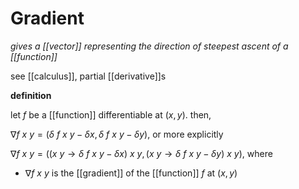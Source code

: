 # Gradient

_gives a [[vector]] representing the direction of steepest ascent of a [[function]]_

see [[calculus]], partial [[derivative]]s

**definition**

let $f$ be a [[function]] differentiable at $(x, y)$. then,

$\nabla f\ x\ y = (\delta\ f\ x\ y - \delta x, \delta\ f\ x\ y - \delta y)$, or more explicitly

$\nabla f\ x\ y = ((x\ y \rightarrow \delta\ f\ x\ y - \delta x)\ x\ y, (x\ y \rightarrow \delta\ f\ x\ y - \delta y)\ x\ y)$, where

- $\nabla f\ x\ y$ is the [[gradient]] of the [[function]] $f$ at $(x, y)$

